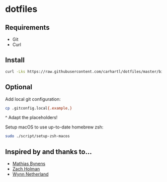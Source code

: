 # dotfiles

## Requirements

- Git
- Curl

## Install

```bash
curl -Lks https://raw.githubusercontent.com/carhartl/dotfiles/master/bin/bootstrap | /bin/bash
```

## Optional

Add local git configuration:

```bash
cp .gitconfig.local{.example,}
```

^ Adapt the placeholders!

Setup macOS to use up-to-date homebrew zsh:

```bash
sudo ./script/setup-zsh-macos
```

## Inspired by and thanks to…

- [Mathias Bynens](https://github.com/mathiasbynens/dotfiles)
- [Zach Holman](https://github.com/holman/dotfiles)
- [Wynn Netherland](https://github.com/pengwynn/dotfiles)
